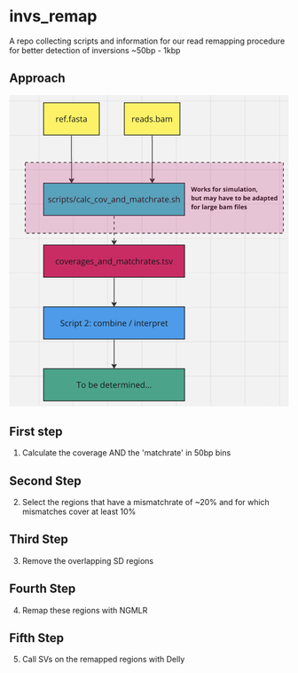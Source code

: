 # invs_remap
A repo collecting scripts and information for our read remapping procedure for better detection of inversions ~50bp - 1kbp 

## Approach
<img src="https://github.com/WHops/invs_remap/blob/main/flowchart.png?raw=true">

## First step

1) Calculate the coverage AND the 'matchrate' in 50bp bins

## Second Step

2) Select the regions that have a mismatchrate of ~20% and for which mismatches cover at least 10%

## Third Step

3) Remove the overlapping SD regions

## Fourth Step

4) Remap these regions with NGMLR

## Fifth Step

5) Call SVs on the remapped regions with Delly



